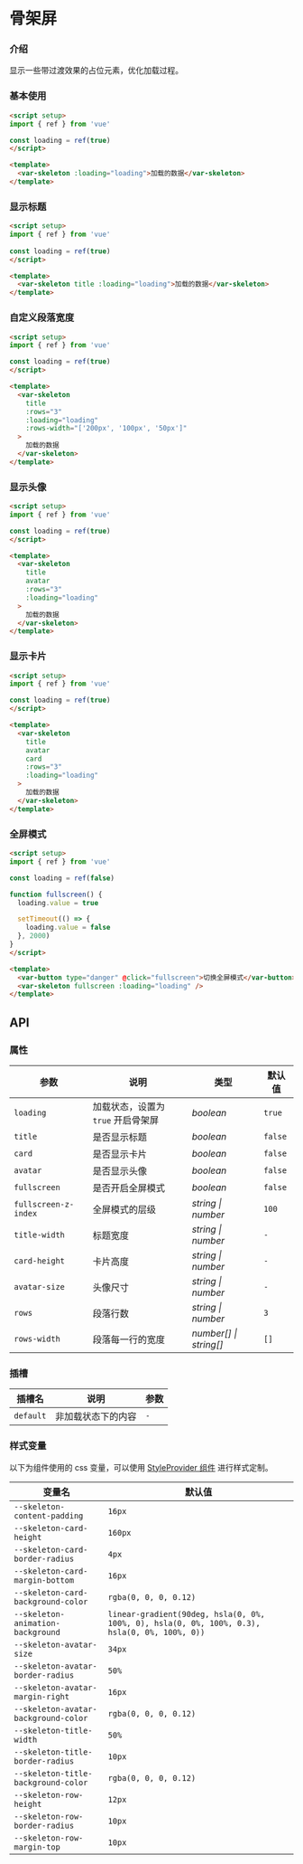 # 骨架屏

### 介绍

显示一些带过渡效果的占位元素，优化加载过程。

### 基本使用

```html
<script setup>
import { ref } from 'vue'

const loading = ref(true)
</script>

<template>
  <var-skeleton :loading="loading">加载的数据</var-skeleton>
</template>
```

### 显示标题

```html
<script setup>
import { ref } from 'vue'
  
const loading = ref(true)
</script>

<template>
  <var-skeleton title :loading="loading">加载的数据</var-skeleton>
</template>
```

### 自定义段落宽度

```html
<script setup>
import { ref } from 'vue'

const loading = ref(true)
</script>

<template>
  <var-skeleton
    title
    :rows="3"
    :loading="loading"
    :rows-width="['200px', '100px', '50px']"
  >
    加载的数据
  </var-skeleton>
</template>
```

### 显示头像

```html
<script setup>
import { ref } from 'vue'

const loading = ref(true)
</script>

<template>
  <var-skeleton
    title
    avatar
    :rows="3"
    :loading="loading"
  >
    加载的数据
  </var-skeleton>
</template>
```

### 显示卡片

```html
<script setup>
import { ref } from 'vue'

const loading = ref(true)
</script>

<template>
  <var-skeleton
    title
    avatar
    card
    :rows="3"
    :loading="loading"
  >
    加载的数据
  </var-skeleton>
</template>
```

### 全屏模式

```html
<script setup>
import { ref } from 'vue'

const loading = ref(false)

function fullscreen() {
  loading.value = true

  setTimeout(() => {
    loading.value = false
  }, 2000)
}
</script>

<template>
  <var-button type="danger" @click="fullscreen">切换全屏模式</var-button>
  <var-skeleton fullscreen :loading="loading" />
</template>
```

## API

### 属性

| 参数 | 说明 | 类型 | 默认值 |
| --- | --- | --- | --- |
| `loading` | 加载状态，设置为 `true` 开启骨架屏 | _boolean_ | `true` |
| `title` | 是否显示标题 | _boolean_ | `false` |
| `card` | 是否显示卡片 | _boolean_ | `false` |
| `avatar` | 是否显示头像 | _boolean_ | `false` |
| `fullscreen` | 是否开启全屏模式 | _boolean_ | `false` |
| `fullscreen-z-index` | 全屏模式的层级 | _string \| number_ | `100` |
| `title-width` | 标题宽度 | _string \| number_ | `-` |
| `card-height` | 卡片高度 | _string \| number_ | `-` |
| `avatar-size` | 头像尺寸 | _string \| number_ | `-` |
| `rows` | 段落行数 | _string \| number_ | `3` |
| `rows-width` | 段落每一行的宽度 | _number[] \| string[]_ | `[]` |

### 插槽

| 插槽名 | 说明 | 参数 |
| --- |--| --- |
| `default` | 非加载状态下的内容 | `-` |

### 样式变量

以下为组件使用的 css 变量，可以使用 [StyleProvider 组件](#/zh-CN/style-provider) 进行样式定制。

| 变量名 | 默认值 |
| --- | --- |
| `--skeleton-content-padding` | `16px` |
| `--skeleton-card-height` | `160px` |
| `--skeleton-card-border-radius` | `4px` |
| `--skeleton-card-margin-bottom` | `16px` |
| `--skeleton-card-background-color` | `rgba(0, 0, 0, 0.12)` |
| `--skeleton-animation-background` | `linear-gradient(90deg, hsla(0, 0%, 100%, 0), hsla(0, 0%, 100%, 0.3), hsla(0, 0%, 100%, 0))` |
| `--skeleton-avatar-size` | `34px` |
| `--skeleton-avatar-border-radius` | `50%` |
| `--skeleton-avatar-margin-right` | `16px` |
| `--skeleton-avatar-background-color` | `rgba(0, 0, 0, 0.12)` |
| `--skeleton-title-width` | `50%` |
| `--skeleton-title-border-radius` | `10px` |
| `--skeleton-title-background-color` | `rgba(0, 0, 0, 0.12)` |
| `--skeleton-row-height` | `12px` |
| `--skeleton-row-border-radius` | `10px` |
| `--skeleton-row-margin-top` | `10px` |

